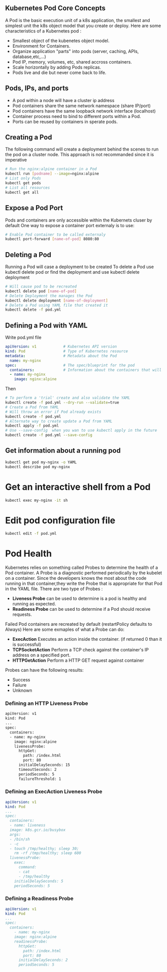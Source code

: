 ## Kubernetes Pod Core Concepts
A Pod is the basic execution unit of a k8s application, the smallest and simplest unit the k8s object model that you create or deploy. Here are some characteristics of a Kubernetes pod :

- Smallest object of the kubenetes object model.
- Environment for Containers.
- Organize application "parts" into pods (server, caching, APIs, database,etc,...)
- Pod IP, memory, volumes, etc, shared accross containers.
- Scale horizontally by adding Pods replicas.
- Pods live and die but never come back to life.

## Pods, IPs, and ports

- A pod within a node will have a cluster ip address
- Pod containers share the same network namespace (share IP/port)
- Pod containers have the same loopback network interface (localhost)
- Container process need to bind to different ports within a Pod.
- Ports can be reused by containers in sperate pods.

## Creating a Pod
The following command will create a deployment behind the scenes to run the pod on a cluster node. This approach is not recommanded since it is imperative
```bash
# Run the nginx:alpine container in a Pod
kubectl run [podname] --image=nginx:alpine
# List only Pods
kubectl get pods
# List all resources
kubectl get all
```

## Expose a Pod Port
Pods and containers are only accessible within the Kubernets cluser by default
One way to expose a container port externaly is to use:
```bash
# Enable Pod container to be called externaly
kubectl port-forward [name-of-pod] 8080:80
```

## Deleting a Pod
Running a Pod will case a deployment to be created
To delete a Pod use kubectl delete pod or find the deployment and use kubectl delete deployment
```bash
# Will cause pod to be recreated
kubectl delete pod [name-of-pod]
# Delete Deployment the manages the Pod
kubectl delete deployment [name-of-deployment]
# Delete a Pod using YAML file that created it
kubectl delete -f pod.yml
```

## Defining a Pod with YAML
Write pod.yml file
```yaml
apiVersion: v1            # Kubernetes API version
kind: Pod                 # Type of Kubernetes resource
metadata:                 # Metadata about the Pod
  name: my-nginx
spec:                     # The spec/blueprint for the pod
  containers:             # Information about the containers that will run in the Pod
  - name: my-nginx
    image: nginx:alpine
```
Then
```bash
# To perform a 'trial' create and also validate the YAML
kubectl create -f pod.yml --dry-run --validate=true
# Create a Pod from YAML
# Will throw an error if Pod already exists
kubectl create -f pod.yml
# Alternate way to create update a Pod from YAML
kubectl apply -f pod.yml
# Use --save-config  when you wan to use kubectl apply in the future
kubectl create -f pod.yml --save-config
```

## Get information about a running pod
```bash
kubectl get pod my-nginx -o YAML
kubectl describe pod my-nginx
```

# Get an interactive shell from a Pod
```bash
kubectl exec my-nginx -it sh
```

# Edit pod configuration file
```bash
kubectl edit -f pod.yml
```

# Pod Health
Kubernetes relies on something called Probes to determine the health of a Pod container.
A Probe is a diagnostic performed periodically by the kubelet on a container. Since the developers
knows the most about the code running in that container,they write the Probe that is appropriate
for that Pod in the YAML file.
There are two type of Probes :
- **Liveness Probe** can be used to determine is a pod is healthy and running as expected.
- **Readiness Probe** can be used to determine if a Pod should receive requests.

Failed Pod containers are recreated by default (restartPolicy defaults to Always)
Here are some exmaples of what a Probe can do:
- **ExecAction** Executes an action inside the container. (if returned 0 than it is successful)
- **TCPSocketAction** Perform a TCP check against the container's IP address on a specified port.
- **HTTPGetAction** Perform a HTTP GET request against container

Probes can have the following results:
- Success
- Failure
- Unknown

### Defining an HTTP Liveness Probe
```bash
apiVersion: v1
kind: Pod
...
spec:
  containers:
  - name: my-nginx
    image: nginx:alpine
    livenessProbe:
      httpGet:
        path: /index.html
        port: 80
      initialDelaySeconds: 15
      timeoutSeconds: 2
      periodSeconds: 5
      failureThreshold: 1
```
### Defining an ExecAction Liveness Probe
```yaml
apiVersion: v1
kind: Pod
...
spec:
  containers:
  - name: liveness
  image: k8s.gcr.io/busybox
  args:
  - /bin/sh
  - -c
  - touch /tmp/healthy; sleep 30;
    rm -rf /tmp/healthy; sleep 600
  livenessProbe:
    exec:
      command:
      - cat
      - /tmp/healthy
    initialDelaySeconds: 5
    periodSeconds: 5
```
### Defining a Readiness Probe
```yaml
apiVersion: v1
kind: Pod
...
spec:
  containers:
    - name: my-nginx
    image: nginx:alpine
    readinessProbe:
      httpGet:
        path: /index.html
        port: 80
      initialDelaySeconds: 2
      periodSeconds: 5
```
